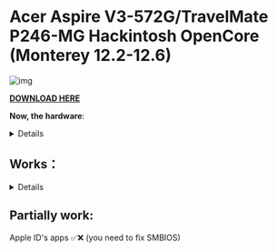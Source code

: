 # Acer Aspire V3-572G/TravelMate P246-MG Hackintosh OpenCore (Monterey 12.2-12.6)

[AppleALC Support Codecs]: https://github.com/acidanthera/AppleALC/wiki/Supported-codecs
[Wireless Support]: (https://openintelwireless.github.io/itlwm/Compat.html#dvm-iwn)
[DOWNLOAD HERE]: https://github.com/sebasrock156/Acer-V3-572-TMP246-OpenCore/releases/tag/12-releases

![img](https://i.imgur.com/ZJytYpS.png)


**[DOWNLOAD HERE]**

**Now, the hardware**:

<details>

Hardware | Model
--- |:--:
CPU | i7 5500U 2 Cores/4 Threads@2,4Ghz
iGPU| Intel HD Graphics 5500
Audio Card | Realtek ALC283
dGPU | NVIDIA GeForce 820M (Not supported on MacOS)
WLAN Card | Intel Dual Band AC 3160 (From E5-471G)
Ethernet | Realtek RTL8168
---
 
**Now, some minimum hardware recommendations**:

---

Hardware | Model
--- |:--:
RAM | Any Samsung, Hynix or Kingston DDR3 8GB(4GBx2).
Audio Card | Any Realtek Audio Card (some Broadcom cards may not work).
WLAN Card | Any Intel network card (A few Realtek cards works externally; Intel supported cards is listed below).
SATA Drive	| Any Solid State Drive (SSD) with 240GB of storage.
IDE Drive | Add a caddy for SATA Output, then, I recommend any Hard Disk with 500GB/1000GB of storage.
---
 
</details>

## Works：

<details>
 
Opencore Bootloader 0.7.5 ✅ (DON'T USE Clear NVRAM or Reset System options) 
 
Integrated Graphics ✅ (taken by system as HD 6000) 

Native Screen ✅ (1366x768) 

Multi Screen ✅ (Native + Any up 3840x2160) 

RJ45 Ethernet Connection ✅
 
USB Ports ✅ (2.0, 3.0/3.1) 

Touchpad ✅ (It's partially working, some gestures may not work; If you use dual boot, touchpad may not work on Windows/Linux/BSD for ACPI changes)
 
HDMI ✅ (Works fully, HDMI Audio works too).

VGA ✅

Camera ✅
 
Card Reader ✅ (Now it's works; Realtek Card readers only) 

Keyboard shortcuts ✅ (At least, volume, touchpad and brightness control; hibernate, and network may not work)

Screen Backlit ✅ (Backlight work as in Linux distros)
**For using brightness control: pressing "Pause" (up backlit ☀+) and "Lock Scroll" (down Backlit ☼-)**.
 
Audio Card ✅ (Now it's fixed *thanks to Alejandro Barreiro from Hackintosh Hispanic 2.0 telegram group*, change "alcid" bootflag *In config.plist --> NVRAM --> Add --> 7C436110-AB2A-4BBB-A880-FE41995C9F82 --> boot-args* for the supported coded for you audio hardware, see in [AppleALC Support Codecs]; If you have problems with some Realtek Audio Card, pull a request here in Github).

Battery Stats & Charge level ✅ (But for ACPI modifications, may have some of battery drain)

Hibernate ✅ (If you did Dualboot with Windows, works partially in this OS)
 
Bluetooth ✅ (Fully working; this EFI build is for Intel Cards only).

Wi-Fi ✅ (Always that you have an Intel Dual Band *support table below*):

## Supported WLAN Cards (by Intel):
---

Generation | Models
---|:--:
3xxx | Dual Band AC 3160, Dual Band AC 3165, Dual Band AC 3168
4xxx | Dual Band AC 4165
7xxx | Dual Band AC 7260, Dual Band AC 7265
8xxx | Dual Band AC 8260, Dual Band AC 8265
9xxx | Dual Band AC 9260, Dual Band AC 9461, Dual Band AC 9462, Dual Band AC 9560 
---
This EFI use Airportitlwm for fix Wi-Fi connection, see newer hardware in [Wireless Support]
 
</details>

## Partially work:

Apple ID's apps ✅❌ (you need to fix SMBIOS)
 

 

